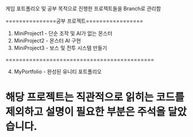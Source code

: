 게임 포트폴리오 및 공부 목적으로 진행한 프로젝트들을 Branch로 관리함

===============공부 프로젝트=================

1. MiniProject1 - 단순 조작 및 AI가 없는 몬스터
2. MiniProject2 - 몬스터 AI 구현
3. MiniProject3 - 보스 및 전투 시스템 만들기
   
============================================

4. MyPortfolio - 완성된 유니티 포트폴리오

해당 프로젝트는 직관적으로 읽히는 코드를 제외하고
설명이 필요한 부분은 주석을 달았습니다.
============================================


